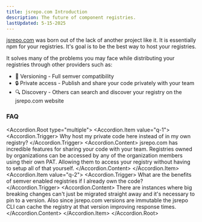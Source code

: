 ```yaml
---
title: jsrepo.com Introduction
description: The future of component registries.
lastUpdated: 5-15-2025
---
```


<script>
    import * as Accordion from '$lib/components/ui/accordion'
</script>

[jsrepo.com](https://www.jsrepo.com) was born out of the lack of another project like it. It is essentially npm for your registries. It's goal is to be the best way to host your registries.

It solves many of the problems you may face while distributing your registries through other providers such as:

- 🔄 Versioning - Full semver compatibility
- 🔒 Private access - Publish and share your code privately with your team
- 🔍 Discovery - Others can search and discover your registry on the jsrepo.com website

### FAQ

<Accordion.Root type="multiple">
<Accordion.Item value="q-1">
<Accordion.Trigger>
Why host my private code here instead of in my own registry?
</Accordion.Trigger>
<Accordion.Content>
jsrepo.com has incredible features for sharing your code with your team. Registries owned by organizations can be accessed by any of the organization members using their own PAT. Allowing them to access your registry without having to setup all of that yourself.
</Accordion.Content>
</Accordion.Item>
<Accordion.Item value="q-2">
<Accordion.Trigger>
What are the benefits of semver enabled registries if I already own the code?
</Accordion.Trigger>
<Accordion.Content>
There are instances where big breaking changes can't just be migrated straight away and it's necessary to pin to a version. Also since jsrepo.com versions are immutable the jsrepo CLI can cache the registry at that version improving response times.
</Accordion.Content>
</Accordion.Item>
</Accordion.Root>

